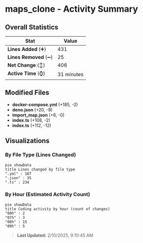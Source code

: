 # maps_clone - Activity Summary 

## Overall Statistics

| Stat                   | Value                                                             |
| ---------------------- | ----------------------------------------------------------------- |
| **Lines Added** (➕)   | 431                                          |
| **Lines Removed** (➖) | 25                                        |
| **Net Change** (↕)    | 406                |
| **Active Time** (⌚)   | 31 minutes |


## Modified Files
- **docker-compose.yml** (+185, -2)
- **deno.json** (+20, -9)
- **import_map.json** (+6, -0)
- **index.ts** (+108, -2)
- **index.ts** (+112, -12)

## Visualizations

### By File Type (Lines Changed)

```mermaid
pie showData
title Lines changed by file type
".yml" : 187
".json" : 35
".ts" : 234
```

### By Hour (Estimated Activity Count)

```mermaid
pie showData
title Coding activity by hour (count of changes)
"00h" : 2
"07h" : 3
"08h" : 15
"09h" : 5
```


> **Last Updated:** 2/10/2025, 9:10:45 AM